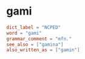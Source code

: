 # gami

``` toml
dict_label = "NCPED"
word = "gami"
grammar_comment = "mfn."
see_also = ["gamina"]
also_written_as = ["gamin"]
```

